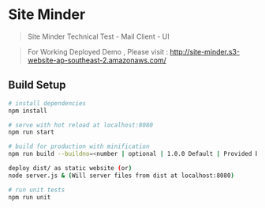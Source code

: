 # Site Minder

> Site Minder Technical Test - Mail Client - UI

> For Working Deployed Demo , Please visit : http://site-minder.s3-website-ap-southeast-2.amazonaws.com/

## Build Setup

``` bash
# install dependencies
npm install

# serve with hot reload at localhost:8080
npm run start

# build for production with minification
npm run build --buildno=<number | optional | 1.0.0 Default | Provided by Bamboo or Jenkins>

deploy dist/ as static website (or)
node server.js & (Will server files from dist at localhost:8080)

# run unit tests
npm run unit
```

